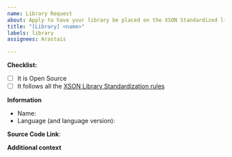 ```yaml
---
name: Library Request
about: Apply to have your library be placed on the XSON Standardized library list
title: "[Library] <name>"
labels: library
assignees: Arastais

---
```


**Checklist:**
<!-- Your library must meet these requirements to be accepted: -->
- [ ] It is Open Source
- [ ] It follows all the [XSON Library Standardization rules](https://github.com/xson-lang/XSON/wiki/XSON-Standardized-Libraries-List#XSON-Library-Standardization)

**Information**
- Name: <!-- [e.g. MyXsonLib] -->
- Language (and language version): <!-- [e.g. C++11] -->

**Source Code Link**: <!-- A link to the library's repository -->

**Additional context**
<!-- Add any other optional context about the library here. Remove the title if not applicable -->
